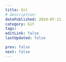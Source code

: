 ```yaml
---
title: Git
# description:
datePublished: 2024-07-11
category: Git
tags:
editLink: false
lastUpdated: false

prev: false
next: false
---
```


<RouteCatalog :category="$frontmatter.category" />
